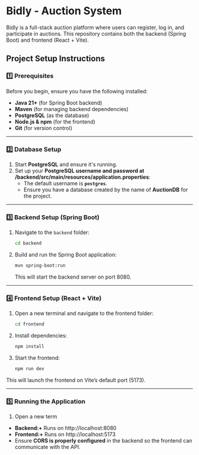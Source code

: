 # Bidly - Auction System

Bidly is a full-stack auction platform where users can register, log in, and participate in auctions. This repository contains both the backend (Spring Boot) and frontend (React + Vite).

## Project Setup Instructions

### 1️⃣ Prerequisites

Before you begin, ensure you have the following installed:

- **Java 21+** (for Spring Boot backend)
- **Maven** (for managing backend dependencies)
- **PostgreSQL** (as the database)
- **Node.js & npm** (for the frontend)
- **Git** (for version control)

---

### 2️⃣ Database Setup

1. Start **PostgreSQL** and ensure it's running.
2. Set up your **PostgreSQL username and password at /backend/src/main/resources/application.properties**:
   - The default username is **`postgres`**.
   - Ensure you have a database created by the name of **AuctionDB** for the project.

---

### 3️⃣ Backend Setup (Spring Boot)

1. Navigate to the `backend` folder:
   ```sh
   cd backend
   ```
2. Build and run the Spring Boot application:
   ```sh
   mvn spring-boot:run
   ```
   This will start the backend server on port 8080.

---

### 4️⃣ Frontend Setup (React + Vite)

1. Open a new terminal and navigate to the frontend folder:

   ```sh
   cd frontend
   ```

2. Install dependencies:

   ```sh
   npm install
   ```

3. Start the frontend:

   ```sh
   npm run dev
   ```

This will launch the frontend on Vite’s default port (5173).

---

### 5️⃣ Running the Application

1. Open a new term

- **Backend:+** Runs on http://localhost:8080
- **Frontend:+** Runs on http://localhost:5173
- Ensure **CORS is properly configured** in the backend so the frontend can communicate with the API.
